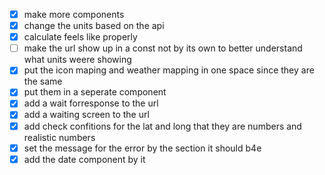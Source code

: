 -   [x] make more components
-   [x] change the units based on the api
-   [x] calculate feels like properly
-   [ ] make the url show up in a const not by its own to better understand what units weere showing
-   [x] put the icon maping and weather mapping in one space since they are the same
-   [x] put them in a seperate component
-   [x] add a wait forresponse to the url
-   [x] add a waiting screen to the url
-   [x] add check confitions for the lat and long that they are numbers and realistic numbers
-   [x] set the message for the error by the section it should b4e
-   [x] add the date component by it
